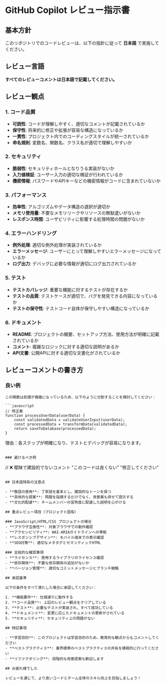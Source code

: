 # GitHub Copilot レビュー指示書

## 基本方針

このリポジトリでのコードレビューは、以下の指針に従って **日本語** で実施してください。

## レビュー言語

**すべてのレビューコメントは日本語で記載してください。**

## レビュー観点

### 1. コード品質
- **可読性**: コードが理解しやすく、適切なコメントが記載されているか
- **保守性**: 将来的に修正や拡張が容易な構造になっているか
- **一貫性**: プロジェクト内でのコーディングスタイルが統一されているか
- **命名規則**: 変数名、関数名、クラス名が適切で理解しやすいか

### 2. セキュリティ
- **脆弱性**: セキュリティホールとなりうる実装がないか
- **入力値検証**: ユーザー入力の適切な検証が行われているか
- **機密情報**: パスワードやAPIキーなどの機密情報がコードに含まれていないか

### 3. パフォーマンス
- **効率性**: アルゴリズムやデータ構造の選択が適切か
- **メモリ使用量**: 不要なメモリリークやリソースの無駄遣いがないか
- **レスポンス時間**: ユーザビリティに影響する処理時間の問題がないか

### 4. エラーハンドリング
- **例外処理**: 適切な例外処理が実装されているか
- **エラーメッセージ**: ユーザーにとって理解しやすいエラーメッセージになっているか
- **ログ出力**: デバッグに必要な情報が適切にログ出力されているか

### 5. テスト
- **テストカバレッジ**: 重要な機能に対するテストが存在するか
- **テストの品質**: テストケースが適切で、バグを発見できる内容になっているか
- **テストの保守性**: テストコード自体が保守しやすい構造になっているか

### 6. ドキュメント
- **README**: プロジェクトの概要、セットアップ方法、使用方法が明確に記載されているか
- **コメント**: 複雑なロジックに対する適切な説明があるか
- **API文書**: 公開APIに対する適切な文書化がされているか

## レビューコメントの書き方

### 良い例
```
この関数は処理が複雑になっているため、以下のように分割することを検討してください：

```javascript
// 修正案
function processUserData(userData) {
    const validatedData = validateUserInput(userData);
    const processedData = transformData(validatedData);
    return saveToDatabase(processedData);
}
```

理由：各ステップが明確になり、テストとデバッグが容易になります。
```

### 避けるべき例
```
// ❌ 曖昧で建設的でないコメント
"このコードは良くない"
"修正してください"
```

## 日本語特有の注意点

- **敬語の使用**: 丁寧語を基本とし、建設的なトーンを保つ
- **具体的な提案**: 問題を指摘するだけでなく、改善案も併せて提示する
- **文化的配慮**: チームメンバーの習熟度に配慮した説明を心がける

## 重点レビュー項目（プロジェクト固有）

### JavaScript/HTML/CSS プロジェクトの場合
- **ブラウザ互換性**: 対象ブラウザでの動作確認
- **アクセシビリティ**: WAI-ARIAガイドラインへの準拠
- **レスポンシブデザイン**: モバイル端末での表示確認
- **SEO対策**: 適切なメタタグとセマンティックHTML

### 全般的な確認事項
- **ライセンス**: 使用するライブラリのライセンス確認
- **依存関係**: 不要な依存関係の追加がないか
- **バージョン管理**: 適切なコミットメッセージとブランチ戦略

## 承認基準

以下の条件をすべて満たした場合に承認してください：

1. **機能要件**: 仕様通りに動作する
2. **コード品質**: 上記のレビュー観点をクリアしている
3. **テスト**: 必要なテストが実装され、すべて成功している
4. **ドキュメント**: 変更に応じたドキュメントの更新がされている
5. **セキュリティ**: セキュリティ上の問題がない

## 特記事項

- **学習目的**: このプロジェクトは学習目的のため、教育的な観点からもコメントしてください
- **ベストプラクティス**: 業界標準のベストプラクティスの共有を積極的に行ってください
- **リファクタリング**: 段階的な改善提案も歓迎します

## お疲れ様でした

レビューを通じて、より良いコードとチーム全体のスキル向上を目指しましょう！